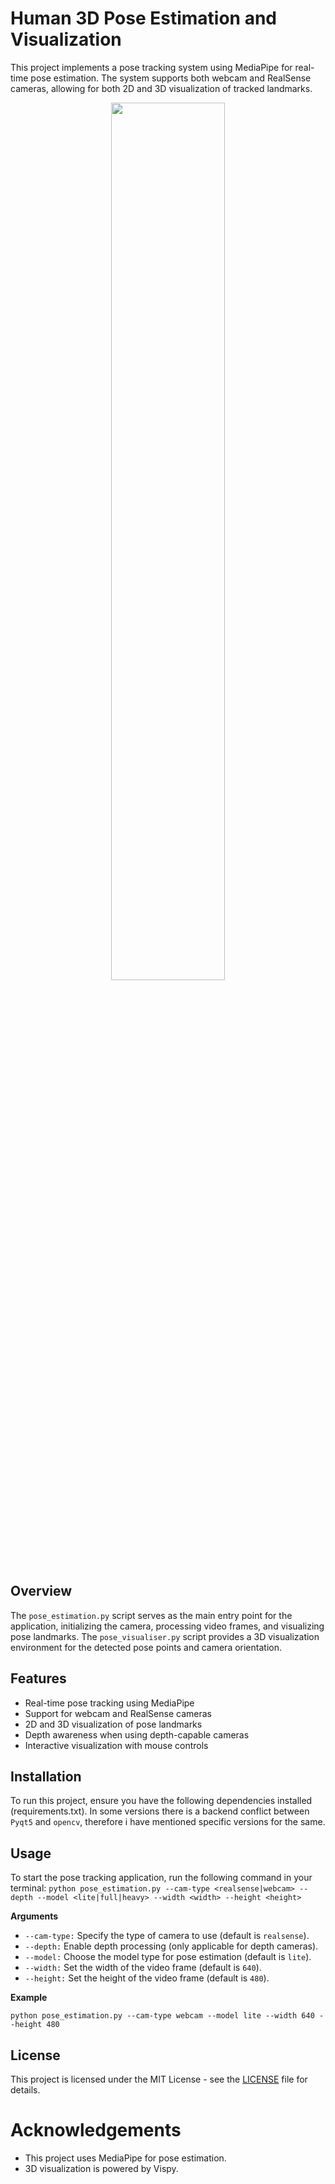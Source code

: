 # Human 3D Pose Estimation and Visualization

This project implements a pose tracking system using MediaPipe for real-time pose estimation. The system supports both webcam and RealSense cameras, allowing for both 2D and 3D visualization of tracked landmarks.

<p align="center"><img src=demo.gif width="60%"></p>

## Overview

The `pose_estimation.py` script serves as the main entry point for the application, initializing the camera, processing video frames, and visualizing pose landmarks. The `pose_visualiser.py` script provides a 3D visualization environment for the detected pose points and camera orientation.

## Features

- Real-time pose tracking using MediaPipe
- Support for webcam and RealSense cameras
- 2D and 3D visualization of pose landmarks
- Depth awareness when using depth-capable cameras
- Interactive visualization with mouse controls

## Installation

To run this project, ensure you have the following dependencies installed (requirements.txt). In some versions there is a backend conflict between `Pyqt5` and `opencv`, therefore i have mentioned specific versions for the same.

## Usage

To start the pose tracking application, run the following command in your terminal:
```python pose_estimation.py --cam-type <realsense|webcam> --depth --model <lite|full|heavy> --width <width> --height <height>```

**Arguments**
- `--cam-type:` Specify the type of camera to use (default is `realsense`).
- `--depth:` Enable depth processing (only applicable for depth cameras).
- `--model:` Choose the model type for pose estimation (default is `lite`).
- `--width:` Set the width of the video frame (default is `640`).
- `--height:` Set the height of the video frame (default is `480`).

**Example**
```
python pose_estimation.py --cam-type webcam --model lite --width 640 --height 480
```

## License
This project is licensed under the MIT License - see the [LICENSE](LICENSE) file for details.

# Acknowledgements
- This project uses MediaPipe for pose estimation.
- 3D visualization is powered by Vispy.
